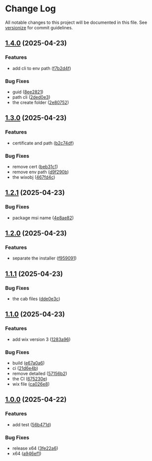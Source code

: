 # Change Log

All notable changes to this project will be documented in this file. See [versionize](https://github.com/versionize/versionize) for commit guidelines.

<a name="1.4.0"></a>
## [1.4.0](https://www.github.com/zulfikar4568/BuildDotnetApp/releases/tag/v1.4.0) (2025-04-23)

### Features

* add cli to env path ([f7b2d4f](https://www.github.com/zulfikar4568/BuildDotnetApp/commit/f7b2d4ffa2b17521c389377696b0942927904403))

### Bug Fixes

* guid ([8ee2821](https://www.github.com/zulfikar4568/BuildDotnetApp/commit/8ee2821b26cc47ec593148edf723511ce5a936ef))
* path cli ([2ded0e3](https://www.github.com/zulfikar4568/BuildDotnetApp/commit/2ded0e3cec451b58383de5951ff024c3973df35a))
* the create folder ([2e80752](https://www.github.com/zulfikar4568/BuildDotnetApp/commit/2e807521de601c17686e45cb46a48112a3b1fc19))

<a name="1.3.0"></a>
## [1.3.0](https://www.github.com/zulfikar4568/BuildDotnetApp/releases/tag/v1.3.0) (2025-04-23)

### Features

* certificate and path ([b2c74df](https://www.github.com/zulfikar4568/BuildDotnetApp/commit/b2c74df142040e83b3fb795a65f73caa6b783ac3))

### Bug Fixes

* remove cert ([beb31c1](https://www.github.com/zulfikar4568/BuildDotnetApp/commit/beb31c172408272fead21dce4dda7ed76f8db70b))
* remove env path ([d9f290b](https://www.github.com/zulfikar4568/BuildDotnetApp/commit/d9f290bf050b376db6f07c0b54b296c00f413699))
* the wixobj ([467fd4c](https://www.github.com/zulfikar4568/BuildDotnetApp/commit/467fd4c2deab15fc9adf3c8dce0885a3061a58f4))

<a name="1.2.1"></a>
## [1.2.1](https://www.github.com/zulfikar4568/BuildDotnetApp/releases/tag/v1.2.1) (2025-04-23)

### Bug Fixes

* package msi name ([4e8ae82](https://www.github.com/zulfikar4568/BuildDotnetApp/commit/4e8ae82277e0b5a99e3f420ed9a0dc05f79ff972))

<a name="1.2.0"></a>
## [1.2.0](https://www.github.com/zulfikar4568/BuildDotnetApp/releases/tag/v1.2.0) (2025-04-23)

### Features

* separate the installer ([f959091](https://www.github.com/zulfikar4568/BuildDotnetApp/commit/f9590915f342efab96aa0d475462bd0bba19d577))

<a name="1.1.1"></a>
## [1.1.1](https://www.github.com/zulfikar4568/BuildDotnetApp/releases/tag/v1.1.1) (2025-04-23)

### Bug Fixes

* the cab files ([dde0e3c](https://www.github.com/zulfikar4568/BuildDotnetApp/commit/dde0e3c376174c82f8c46ef2a72c8f1dfd0ed0cd))

<a name="1.1.0"></a>
## [1.1.0](https://www.github.com/zulfikar4568/BuildDotnetApp/releases/tag/v1.1.0) (2025-04-23)

### Features

* add wix version 3 ([1283a96](https://www.github.com/zulfikar4568/BuildDotnetApp/commit/1283a96da14cf7bb3b5112c6963f5a96aa675518))

### Bug Fixes

* build ([e67a0a6](https://www.github.com/zulfikar4568/BuildDotnetApp/commit/e67a0a6af462bfc721d480a0a2b53def879beaef))
* ci ([21d6e4b](https://www.github.com/zulfikar4568/BuildDotnetApp/commit/21d6e4b2a8ed98020c2a0787a3463bc540fa1302))
* remove detailed ([57156b2](https://www.github.com/zulfikar4568/BuildDotnetApp/commit/57156b2d6ba47d7a3afba68417ba846f19b0d86d))
* the CI ([675230e](https://www.github.com/zulfikar4568/BuildDotnetApp/commit/675230e80bcbe1db6dbfff14465d6627bc525afb))
* wix file ([ca026e8](https://www.github.com/zulfikar4568/BuildDotnetApp/commit/ca026e897bec8380ed42594a5c33455ac3eaac77))

<a name="1.0.0"></a>
## [1.0.0](https://www.github.com/zulfikar4568/BuildDotnetApp/releases/tag/v1.0.0) (2025-04-22)

### Features

* add test ([56b471d](https://www.github.com/zulfikar4568/BuildDotnetApp/commit/56b471d9887fbb8e6b43928fe0ef4badcda52373))

### Bug Fixes

* release x64 ([3fe22a6](https://www.github.com/zulfikar4568/BuildDotnetApp/commit/3fe22a6b00db560ea5b0b49e4308f1ecb2e83ac3))
* x64 ([a946ef1](https://www.github.com/zulfikar4568/BuildDotnetApp/commit/a946ef1e55db26e5c5a35310f7c5dec3b6ce65c8))

